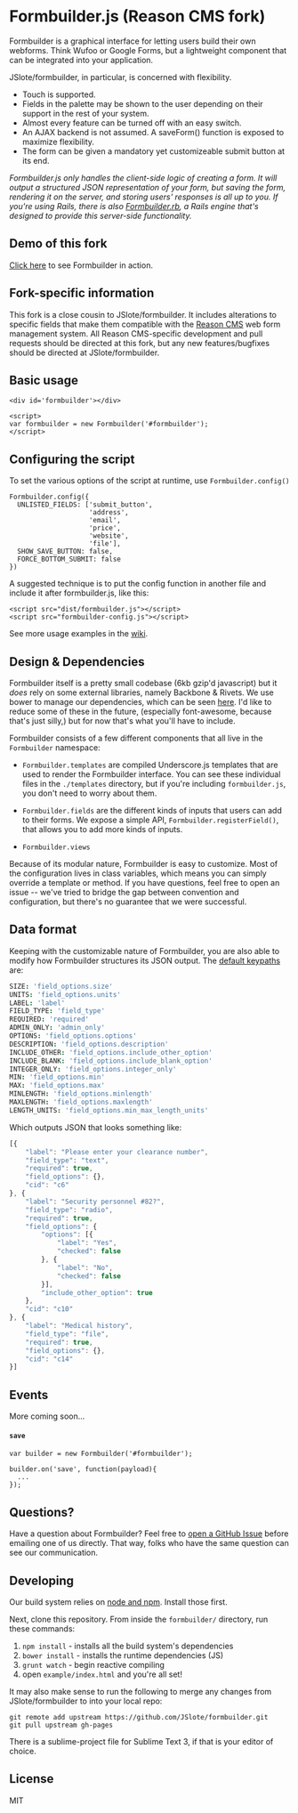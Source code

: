 Formbuilder.js (Reason CMS fork)
============

Formbuilder is a graphical interface for letting users build their own webforms. Think Wufoo or Google Forms, but a lightweight component that can be integrated into your application.

JSlote/formbuilder, in particular, is concerned with flexibility.
* Touch is supported.
* Fields in the palette may be shown to the user depending on their support in the rest of your system.
* Almost every feature can be turned off with an easy switch.
* An AJAX backend is not assumed. A saveForm() function is exposed to maximize flexibility.
* The form can be given a mandatory yet customizeable submit button at its end.

*Formbuilder.js only handles the client-side logic of creating a form. It will output a structured JSON representation of your form, but saving the form, rendering it on the server, and storing users' responses is all up to you. If you're using Rails, there is also [Formbuilder.rb](https://github.com/dobtco/formbuilder-rb), a Rails engine that's designed to provide this server-side functionality.*

## Demo of this fork
[Click here](http://jslote.github.io/formbuilder-rsn/) to see Formbuilder in action.

## Fork-specific information

This fork is a close cousin to JSlote/formbuilder. It includes alterations to specific fields that make them compatible with the [Reason CMS](http://apps.carleton.edu/opensource/reason/) web form management system. All Reason CMS-specific development and pull requests should be directed at this fork, but any new features/bugfixes should be directed at JSlote/formbuilder.

## Basic usage
```
<div id='formbuilder'></div>

<script>
var formbuilder = new Formbuilder('#formbuilder');
</script>
```

## Configuring the script

To set the various options of the script at runtime, use `Formbuilder.config()`

```
Formbuilder.config({
  UNLISTED_FIELDS: ['submit_button',
                    'address',
                    'email',
                    'price',
                    'website',
                    'file'],
  SHOW_SAVE_BUTTON: false,
  FORCE_BOTTOM_SUBMIT: false
})
```

A suggested technique is to put the config function in another file and include it after formbuilder.js, like this:

```
<script src="dist/formbuilder.js"></script>
<script src="formbuilder-config.js"></script>
```

See more usage examples in the [wiki](https://github.com/dobtco/formbuilder/wiki).

## Design &amp; Dependencies

Formbuilder itself is a pretty small codebase (6kb gzip'd javascript) but it *does* rely on some external libraries, namely Backbone &amp; Rivets. We use bower to manage our dependencies, which can be seen [here](https://github.com/dobtco/formbuilder/blob/master/bower.json). I'd like to reduce some of these in the future, (especially font-awesome, because that's just silly,) but for now that's what you'll have to include.

Formbuilder consists of a few different components that all live in the `Formbuilder` namespace:

- `Formbuilder.templates` are compiled Underscore.js templates that are used to render the Formbuilder interface. You can see these individual files in the `./templates` directory, but if you're including `formbuilder.js`, you don't need to worry about them.

- `Formbuilder.fields` are the different kinds of inputs that users can add to their forms. We expose a simple API, `Formbuilder.registerField()`, that allows you to add more kinds of inputs.

- `Formbuilder.views`

Because of its modular nature, Formbuilder is easy to customize. Most of the configuration lives in class variables, which means you can simply override a template or method. If you have questions, feel free to open an issue -- we've tried to bridge the gap between convention and configuration, but there's no guarantee that we were successful.

## Data format

Keeping with the customizable nature of Formbuilder, you are also able to modify how Formbuilder structures its JSON output. The [default keypaths](https://github.com/dobtco/formbuilder/blob/master/coffee/main.coffee#L20) are:

```coffeescript
SIZE: 'field_options.size'
UNITS: 'field_options.units'
LABEL: 'label'
FIELD_TYPE: 'field_type'
REQUIRED: 'required'
ADMIN_ONLY: 'admin_only'
OPTIONS: 'field_options.options'
DESCRIPTION: 'field_options.description'
INCLUDE_OTHER: 'field_options.include_other_option'
INCLUDE_BLANK: 'field_options.include_blank_option'
INTEGER_ONLY: 'field_options.integer_only'
MIN: 'field_options.min'
MAX: 'field_options.max'
MINLENGTH: 'field_options.minlength'
MAXLENGTH: 'field_options.maxlength'
LENGTH_UNITS: 'field_options.min_max_length_units'
```

Which outputs JSON that looks something like:

```javascript
[{
    "label": "Please enter your clearance number",
    "field_type": "text",
    "required": true,
    "field_options": {},
    "cid": "c6"
}, {
    "label": "Security personnel #82?",
    "field_type": "radio",
    "required": true,
    "field_options": {
        "options": [{
            "label": "Yes",
            "checked": false
        }, {
            "label": "No",
            "checked": false
        }],
        "include_other_option": true
    },
    "cid": "c10"
}, {
    "label": "Medical history",
    "field_type": "file",
    "required": true,
    "field_options": {},
    "cid": "c14"
}]
```

## Events
More coming soon...

#### `save`
```
var builder = new Formbuilder('#formbuilder');

builder.on('save', function(payload){
  ...
});
```

## Questions?

Have a question about Formbuilder? Feel free to [open a GitHub Issue](https://github.com/dobtco/formbuilder/issues/new) before emailing one of us directly. That way, folks who have the same question can see our communication.

## Developing
Our build system relies on [node and npm](http://nodejs.org/). Install those first.

Next, clone this repository. From inside the `formbuilder/` directory, run these commands:
1. `npm install` - installs all the build system's dependencies
2. `bower install` - installs the runtime dependencies (JS)
3. `grunt watch` - begin reactive compiling
4. open `example/index.html` and you're all set!

It may also make sense to run the following to merge any changes from JSlote/formbuilder to into your local repo:
```
git remote add upstream https://github.com/JSlote/formbuilder.git
git pull upstream gh-pages
```

There is a sublime-project file for Sublime Text 3, if that is your editor of choice.

## License
MIT

